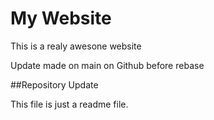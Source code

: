 # My Website

This is a realy awesone website


Update made on main on Github before rebase



##Repository Update

This file is just a readme file.
